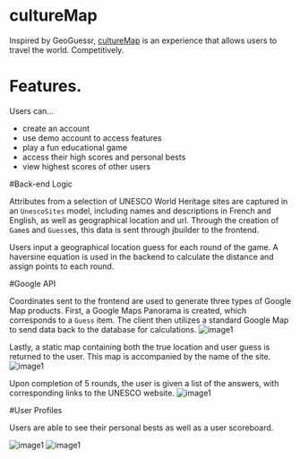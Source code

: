 # cultureMap

Inspired by GeoGuessr, [cultureMap][culturemap] is an experience that allows users to travel the world. Competitively.

# Features.

Users can...
  - create an account
  - use demo account to access features
  - play a fun educational game
  - access their high scores and personal bests
  - view highest scores of other users

#Back-end Logic

Attributes from a selection of UNESCO World Heritage sites are captured in an `UnescoSites` model, including names and descriptions in French and English, as well as geographical location and url. Through the creation of `Game`s and `Guess`es, this data is sent through jbuilder to the frontend.

Users input a geographical location guess for each round of the game.
A haversine equation is used in the backend to calculate the distance and assign points to each round.

#Google API

Coordinates sent to the frontend are used to generate three types of Google Map products.
First, a Google Maps Panorama is created, which corresponds to a `Guess` item.
The client then utilizes a standard Google Map to send data back to the database for calculations.
![image1](https://github.com/sarasharif/cultureMap/blog/master/docs/screenshots/1.png)

Lastly, a static map containing both the true location and user guess is returned to the user.
This map is accompanied by the name of the site.
![image1](https://github.com/sarasharif/cultureMap/blog/master/docs/screenshots/2.png)


Upon completion of 5 rounds, the user is given a list of the answers, with corresponding links to the UNESCO website.
![image1](https://github.com/sarasharif/cultureMap/blog/master/docs/screenshots/3.png)



#User Profiles

Users are able to see their personal bests as well as a user scoreboard.

![image1](https://github.com/sarasharif/cultureMap/blog/master/docs/screenshots/4.png)
![image1](https://github.com/sarasharif/cultureMap/blog/master/docs/screenshots/5.png)




[culturemap]: http://www.culturemap.site
